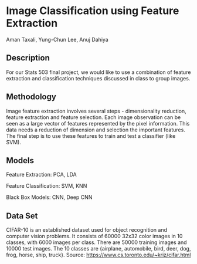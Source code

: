 # Image Classification using Feature Extraction
Aman Taxali, Yung-Chun Lee, Anuj Dahiya

## Description
For our Stats 503 final project, we would like to use a combination of feature extraction and classification techniques discussed in class to group images.

## Methodology
Image feature extraction involves several steps - dimensionality reduction, feature extraction and feature selection. Each image observation can be seen as a large vector of features represented by the pixel information. This data needs a reduction of dimension and selection the important features. The final step is to use these features to train and test a classifier (like SVM).

## Models 
Feature Extraction: PCA, LDA

Feature Classification: SVM, KNN

Black Box Models: CNN, Deep CNN

## Data Set
CIFAR-10 is an established dataset used for object recognition and computer vision problems. It consists of 60000 32x32 color images in 10 classes, with 6000 images per class. There are 50000 training images and 10000 test images. The 10 classes are {airplane, automobile, bird, deer, dog, frog, horse, ship, truck}. 
Source: https://www.cs.toronto.edu/~kriz/cifar.html